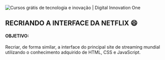 ![Cursos grátis de tecnologia e inovação | Digital Innovation One](https://hermes.digitalinnovation.one/site/images/cover_dio.jpg)

## RECRIANDO A INTERFACE DA NETFLIX :smile:

#### OBJETIVO:

Recriar, de forma similar, a interface do principal site de streaming mundial utilizando o conhecimento adquirido de HTML, CSS e JavaScript.

